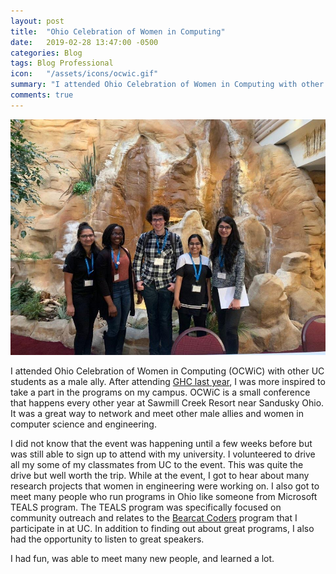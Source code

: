 ```yaml
---
layout: post
title:  "Ohio Celebration of Women in Computing"
date:   2019-02-28 13:47:00 -0500
categories: Blog
tags: Blog Professional
icon:   "/assets/icons/ocwic.gif"
summary: "I attended Ohio Celebration of Women in Computing with other UC students as a male ally."
comments: true
---
```


![Me and the other UC Students at OCWiC](/assets/imgs/blogs/OCWiC/group.jpg)

I attended Ohio Celebration of Women in Computing (OCWiC) with other UC students as a male ally. After attending [GHC last year](/blog/2018/11/24/Grace-Hopper-Celebration.html), I was more inspired to take a part in the programs on my campus. OCWiC is a small conference that happens every other year at Sawmill Creek Resort near Sandusky Ohio. It was a great way to network and meet other male allies and women in computer science and engineering.

I did not know that the event was happening until a few weeks before but was still able to sign up to attend with my university. I volunteered to drive all my some of my classmates from UC to the event. This was quite the drive but well worth the trip. While at the event, I got to hear about many research projects that women in engineering were working on. I also got to meet many people who run programs in Ohio like someone from Microsoft TEALS program. The TEALS program was specifically focused on community outreach and relates to the [Bearcat Coders](/honors/2017/10/19/Bearcat-Coders.html) program that I participate in at UC. In addition to finding out about great programs, I also had the opportunity to listen to great speakers.

I had fun, was able to meet many new people, and learned a lot. 

